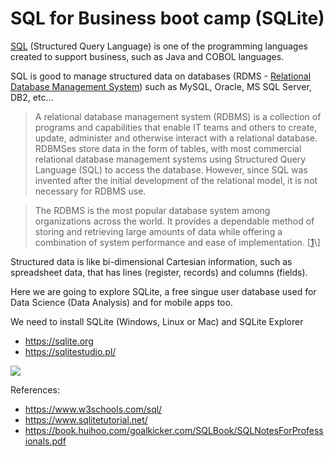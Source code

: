 # SQL for Business boot camp (SQLite)

[SQL](https://en.wikipedia.org/wiki/SQL) (Structured Query Language) is one of the programming languages created to support business, such as Java and COBOL languages.

SQL is good to manage structured data on databases (RDMS - [Relational Database Management System](https://en.wikipedia.org/wiki/Relational_database)) such as MySQL, Oracle, MS SQL Server, DB2, etc...

> A relational database management system (RDBMS) is a collection of programs and capabilities that enable IT teams and others to create, update, administer and otherwise interact with a relational database. RDBMSes store data in the form of tables, with most commercial relational database management systems using Structured Query Language (SQL) to access the database. However, since SQL was invented after the initial development of the relational model, it is not necessary for RDBMS use.

> The RDBMS is the most popular database system among organizations across the world. It provides a dependable method of storing and retrieving large amounts of data while offering a combination of system performance and ease of implementation.  \[[1](https://www.techtarget.com/searchdatamanagement/definition/RDBMS-relational-database-management-system#:~:text=An%20RDBMS%20is%20a%20type,storage%20used%20in%20a%20DBMS.)\]

Structured data is like bi-dimensional Cartesian information, such as spreadsheet data, that has lines (register, records) and columns (fields).

Here we are going to explore SQLite, a free singue user database used for Data Science (Data Analysis) and for mobile apps too.

We need to install SQLite (Windows, Linux or Mac) and SQLite Explorer

- https://sqlite.org
- https://sqlitestudio.pl/

<img src="https://www.sqlitetutorial.net/wp-content/uploads/2015/11/sqlite-sample-database-color.jpg">

References:
- https://www.w3schools.com/sql/
- https://www.sqlitetutorial.net/
- https://book.huihoo.com/goalkicker.com/SQLBook/SQLNotesForProfessionals.pdf
